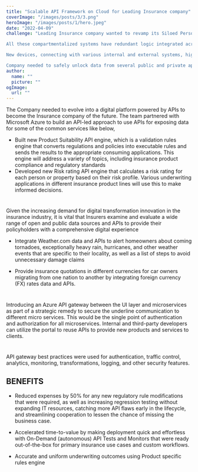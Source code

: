 ```yaml
---
title: "Scalable API Framework on Cloud for Leading Insurance company"
coverImage: "/images/posts/3/3.png"
heroImage: "/images/posts/1/hero.jpeg"
date: "2022-04-09"
challenge: "Leading Insurance company wanted to revamp its Siloed Personal insurance lines products such as homeowners’ insurance, flood insurance, earthquake insurance, renters’ insurance, automobile insurance, life insurance, disability insurance, umbrella insurance, and health insurance.

All these compartmentalized systems have redundant logic integrated across multiple applications and technologies. A simple regulatory/rule change necessitated revisions to all individual applications, which took a long time and effort to complete. 

New devices, connecting with various internal and external systems, higher consumer expectations, and increased competition arrived with technology, requiring Insurance company to change 

Company needed to safely unlock data from several public and private apps to make key decisions  "
author:
  name: ""
  picture: ""
ogImage:
  url: ""
---
```


The Company needed to evolve into a digital platform powered by APIs to become the Insurance company of the future. The team partnered with Microsoft Azure to build an API-led approach to use APIs for exposing data for some of the common services like below,

- Built new Product Suitability API engine, which is a validation rules engine that converts regulations and policies into executable rules and sends the results to the appropriate consuming applications. This engine will address a variety of topics, including insurance product compliance and regulatory standards
- Developed new Risk rating API engine that calculates a risk rating for each person or property based on their risk profile. Various underwriting applications in different insurance product lines will use this to make informed decisions.

#

Given the increasing demand for digital transformation innovation in the insurance industry, it is vital that Insurers examine and evaluate a wide range of open and public data sources and APIs to provide their policyholders with a comprehensive digital experience

- Integrate Weather.com data and APIs to alert homeowners about coming tornadoes, exceptionally heavy rain, hurricanes, and other weather events that are specific to their locality, as well as a list of steps to avoid unnecessary damage claims

- Provide insurance quotations in different currencies for car owners migrating from one nation to another by integrating foreign currency (FX) rates data and APIs.

#

Introducing an Azure API gateway between the UI layer and microservices as part of a strategic remedy to secure the underline communication to different micro services. This would be the single point of authentication and authorization for all microservices. Internal and third-party developers can utilize the portal to reuse APIs to provide new products and services to clients.

#

API gateway best practices were used for authentication, traffic control, analytics, monitoring, transformations, logging, and other security features.

## BENEFITS

- Reduced expenses by 50% for any new regulatory rule modifications that were required, as well as increasing regression testing without expanding IT resources, catching more API flaws early in the lifecycle, and streamlining cooperation to lessen the chance of missing the business case.

- Accelerated time-to-value by making deployment quick and effortless with On-Demand (autonomous) API Tests and Monitors that were ready out-of-the-box for primary insurance use cases and custom workflows.

- Accurate and uniform underwriting outcomes using Product specific rules engine
